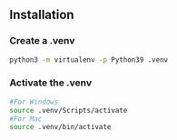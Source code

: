 ## Installation

### Create a .venv

```bash
python3 -m virtualenv -p Python39 .venv
```

### Activate the .venv

```bash
#For Windows
source .venv/Scripts/activate
#For Mac
source .venv/bin/activate
```
